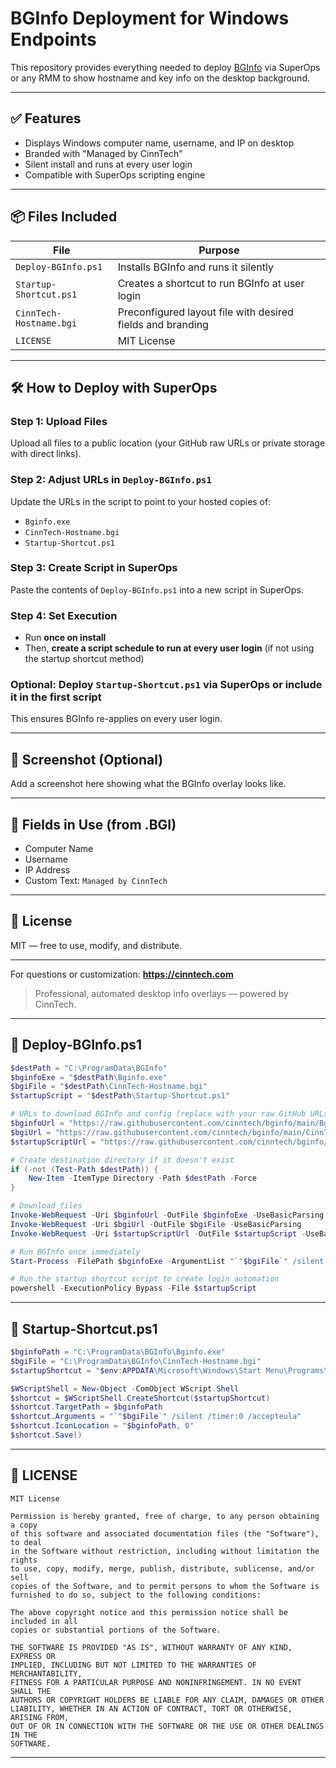 # BGInfo Deployment for Windows Endpoints

This repository provides everything needed to deploy [BGInfo](https://learn.microsoft.com/en-us/sysinternals/downloads/bginfo) via SuperOps or any RMM to show hostname and key info on the desktop background.

---

## ✅ Features
- Displays Windows computer name, username, and IP on desktop
- Branded with "Managed by CinnTech"
- Silent install and runs at every user login
- Compatible with SuperOps scripting engine

---

## 📦 Files Included

| File                    | Purpose                                                      |
|-------------------------|--------------------------------------------------------------|
| `Deploy-BGInfo.ps1`     | Installs BGInfo and runs it silently                         |
| `Startup-Shortcut.ps1`  | Creates a shortcut to run BGInfo at user login              |
| `CinnTech-Hostname.bgi` | Preconfigured layout file with desired fields and branding  |
| `LICENSE`               | MIT License                                                  |

---

## 🛠️ How to Deploy with SuperOps

### Step 1: Upload Files
Upload all files to a public location (your GitHub raw URLs or private storage with direct links).

### Step 2: Adjust URLs in `Deploy-BGInfo.ps1`
Update the URLs in the script to point to your hosted copies of:
- `Bginfo.exe`
- `CinnTech-Hostname.bgi`
- `Startup-Shortcut.ps1`

### Step 3: Create Script in SuperOps
Paste the contents of `Deploy-BGInfo.ps1` into a new script in SuperOps.

### Step 4: Set Execution
- Run **once on install**
- Then, **create a script schedule to run at every user login** (if not using the startup shortcut method)

### Optional: Deploy `Startup-Shortcut.ps1` via SuperOps or include it in the first script
This ensures BGInfo re-applies on every user login.

---

## 🎨 Screenshot (Optional)
Add a screenshot here showing what the BGInfo overlay looks like.

---

## 🔐 Fields in Use (from .BGI)
- Computer Name
- Username
- IP Address
- Custom Text: `Managed by CinnTech`

---

## 🤝 License
MIT — free to use, modify, and distribute.

---

For questions or customization:
**https://cinntech.com**

> Professional, automated desktop info overlays — powered by CinnTech.

---

## 🔧 Deploy-BGInfo.ps1
```powershell
$destPath = "C:\ProgramData\BGInfo"
$bginfoExe = "$destPath\Bginfo.exe"
$bgiFile = "$destPath\CinnTech-Hostname.bgi"
$startupScript = "$destPath\Startup-Shortcut.ps1"

# URLs to download BGInfo and config (replace with your raw GitHub URLs)
$bginfoUrl = "https://raw.githubusercontent.com/cinntech/bginfo/main/Bginfo.exe"
$bgiUrl = "https://raw.githubusercontent.com/cinntech/bginfo/main/CinnTech-Hostname.bgi"
$startupScriptUrl = "https://raw.githubusercontent.com/cinntech/bginfo/main/Startup-Shortcut.ps1"

# Create destination directory if it doesn't exist
if (-not (Test-Path $destPath)) {
    New-Item -ItemType Directory -Path $destPath -Force
}

# Download files
Invoke-WebRequest -Uri $bginfoUrl -OutFile $bginfoExe -UseBasicParsing
Invoke-WebRequest -Uri $bgiUrl -OutFile $bgiFile -UseBasicParsing
Invoke-WebRequest -Uri $startupScriptUrl -OutFile $startupScript -UseBasicParsing

# Run BGInfo once immediately
Start-Process -FilePath $bginfoExe -ArgumentList "`"$bgiFile`" /silent /timer:0 /accepteula" -WindowStyle Hidden

# Run the startup shortcut script to create login automation
powershell -ExecutionPolicy Bypass -File $startupScript
```

---

## 🔁 Startup-Shortcut.ps1
```powershell
$bginfoPath = "C:\ProgramData\BGInfo\Bginfo.exe"
$bgiFile = "C:\ProgramData\BGInfo\CinnTech-Hostname.bgi"
$startupShortcut = "$env:APPDATA\Microsoft\Windows\Start Menu\Programs\Startup\BGInfo.lnk"

$WScriptShell = New-Object -ComObject WScript.Shell
$shortcut = $WScriptShell.CreateShortcut($startupShortcut)
$shortcut.TargetPath = $bginfoPath
$shortcut.Arguments = "`"$bgiFile`" /silent /timer:0 /accepteula"
$shortcut.IconLocation = "$bginfoPath, 0"
$shortcut.Save()
```

---

## 📄 LICENSE
```text
MIT License

Permission is hereby granted, free of charge, to any person obtaining a copy
of this software and associated documentation files (the "Software"), to deal
in the Software without restriction, including without limitation the rights
to use, copy, modify, merge, publish, distribute, sublicense, and/or sell
copies of the Software, and to permit persons to whom the Software is
furnished to do so, subject to the following conditions:

The above copyright notice and this permission notice shall be included in all
copies or substantial portions of the Software.

THE SOFTWARE IS PROVIDED "AS IS", WITHOUT WARRANTY OF ANY KIND, EXPRESS OR
IMPLIED, INCLUDING BUT NOT LIMITED TO THE WARRANTIES OF MERCHANTABILITY,
FITNESS FOR A PARTICULAR PURPOSE AND NONINFRINGEMENT. IN NO EVENT SHALL THE
AUTHORS OR COPYRIGHT HOLDERS BE LIABLE FOR ANY CLAIM, DAMAGES OR OTHER
LIABILITY, WHETHER IN AN ACTION OF CONTRACT, TORT OR OTHERWISE, ARISING FROM,
OUT OF OR IN CONNECTION WITH THE SOFTWARE OR THE USE OR OTHER DEALINGS IN THE
SOFTWARE.
```

---
